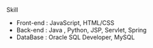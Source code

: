
Skill

- Front-end : JavaScript, HTML/CSS
- Back-end : Java , Python, JSP, Servlet, Spring
- DataBase : Oracle SQL Developer,  MySQL

